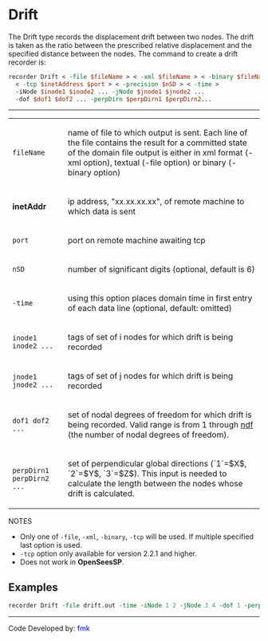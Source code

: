 # Drift

The Drift type records the displacement drift between two nodes. The
drift is taken as the ratio between the prescribed relative displacement
and the specified distance between the nodes. The command to create a
drift recorder is:

```tcl
recorder Drift < -file $fileName > < -xml $fileName > < -binary $fileName > 
  < -tcp $inetAddress $port > < -precision $nSD > < -time > 
  -iNode $inode1 $inode2 ... -jNode $jnode1 $jnode2 ... 
  -dof $dof1 $dof2 ... -perpDirn $perpDirn1 $perpDirn2...
```

<hr />
<table>
<tbody>
<tr class="odd">
<td><p><code class="parameter-table-variable">fileName</code></p></td>
<td><p>name of file to which output is sent. Each line of the file
contains the result for a committed state of the domain file output is
either in xml format (-xml option), textual (-file option) or binary
(-binary option)</p></td>
</tr>
<tr class="even">
<td><p><strong>inetAddr</strong></p></td>
<td><p>ip address, "xx.xx.xx.xx", of remote machine to which data is
sent</p></td>
</tr>
<tr class="odd">
<td><p><code class="parameter-table-variable">port</code></p></td>
<td><p>port on remote machine awaiting tcp</p></td>
</tr>
<tr class="even">
<td><p><code class="parameter-table-variable">nSD</code></p></td>
<td><p>number of significant digits (optional, default is 6)</p></td>
</tr>
<tr class="odd">
<td><p><code class="parameter-table-flag">-time</code></p></td>
<td><p>using this option places domain time in first entry of each data
line (optional, default: omitted)</p></td>
</tr>
<tr class="even">
<td><p><code>inode1 inode2 ...</code></p></td>
<td><p>tags of set of i nodes for which drift is being recorded</p></td>
</tr>
<tr class="odd">
<td><p><code>jnode1 jnode2 ...</code></p></td>
<td><p>tags of set of j nodes for which drift is being recorded</p></td>
</tr>
<tr class="even">
<td><p><code>dof1 dof2 ...</code></p></td>
<td><p>set of nodal degrees of freedom for which drift is being
recorded. Valid range is from 1 through <a href="Model_command"
title="wikilink">ndf</a> (the number of nodal degrees of
freedom).</p></td>
</tr>
<tr class="odd">
<td><p><code>perpDirn1 perpDirn2 ...</code></p></td>
<td><p>set of perpendicular global directions (`1`=$X$, `2`=$Y$, `3`=$Z$). This
input is needed to calculate the length between the nodes whose drift is
calculated.</p></td>
</tr>
</tbody>
</table>

<p>NOTES</p>

- Only one of `-file`, `-xml`, `-binary`, `-tcp` will be used. If multiple specified last option is used.
- `-tcp` option only available for version 2.2.1 and higher.
- Does not work in **OpenSeesSP**.


## Examples
```tcl
recorder Drift -file drift.out -time -iNode 1 2 -jNode 3 4 -dof 1 -perpDirn 2
```
<hr />
<p>Code Developed by: <span style="color:blue"> fmk
</span></p>
